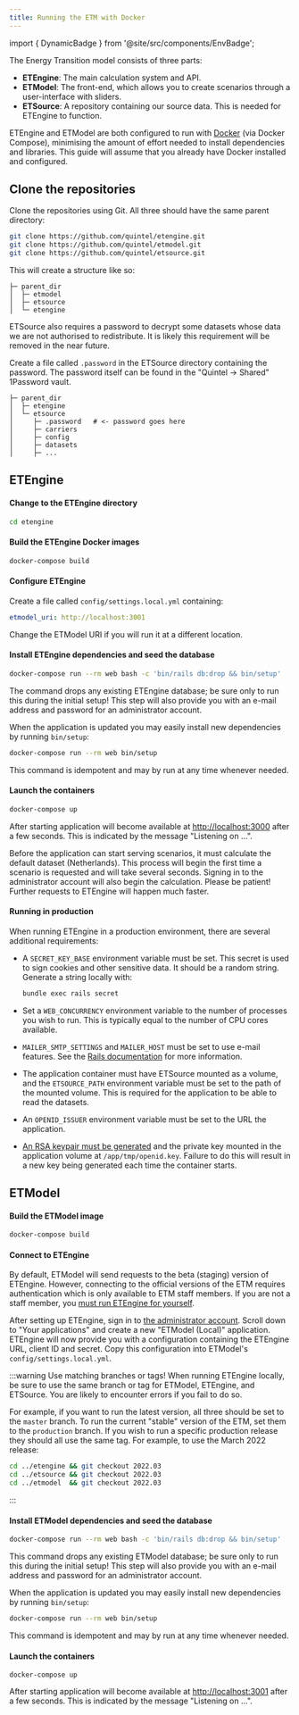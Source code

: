 ```yaml
---
title: Running the ETM with Docker
---
```


import { DynamicBadge } from '@site/src/components/EnvBadge';

The Energy Transition model consists of three parts:

* **ETEngine**: The main calculation system and API.
* **ETModel**: The front-end, which allows you to create scenarios through a user-interface with sliders.
* **ETSource**: A repository containing our source data. This is needed for ETEngine to function.

ETEngine and ETModel are both configured to run with [Docker](https://www.docker.com/) (via Docker Compose), minimising the amount of effort needed to install dependencies and libraries. This guide will assume that you already have Docker installed and configured.

## Clone the repositories

Clone the repositories using Git. All three should have the same parent directory:

```bash
git clone https://github.com/quintel/etengine.git
git clone https://github.com/quintel/etmodel.git
git clone https://github.com/quintel/etsource.git
```

This will create a structure like so:

```
├─ parent_dir
│  ├─ etmodel
│  ├─ etsource
│  └─ etengine
```

ETSource also requires a password to decrypt some datasets whose data we are not authorised to redistribute. It is likely this requirement will be removed in the near future.

Create a file called `.password` in the ETSource directory containing the password. The password itself can be found in the "Quintel → Shared" 1Password vault.

```
├─ parent_dir
│  ├─ etengine
│  └─ etsource
│     ├─ .password   # <- password goes here
│     ├─ carriers
│     ├─ config
│     ├─ datasets
│     ├─ ...
```
## ETEngine

#### Change to the ETEngine directory

```bash
cd etengine
```

#### Build the ETEngine Docker images

```bash
docker-compose build
```

#### Configure ETEngine

Create a file called `config/settings.local.yml` containing:

```yaml
etmodel_uri: http://localhost:3001
```

Change the ETModel URI if you will run it at a different location.

#### Install ETEngine dependencies and seed the database

```bash
docker-compose run --rm web bash -c 'bin/rails db:drop && bin/setup'
```

The command drops any existing ETEngine database; be sure only to run this during the initial setup! This step will also provide you with an e-mail address and password for an administrator account.

When the application is updated you may easily install new dependencies by running `bin/setup`:

```bash
docker-compose run --rm web bin/setup
```

This command is idempotent and may by run at any time whenever needed.

#### Launch the containers

```bash
docker-compose up
```

After starting application will become available at [http://localhost:3000](http://localhost:3000) after a few seconds. This is indicated by the message "Listening on ...".

Before the application can start serving scenarios, it must calculate the default dataset (Netherlands). This process will begin the first time a scenario is requested and will take several seconds. Signing in to the administrator account will also begin the calculation. Please be patient! Further requests to ETEngine will happen much faster.

#### Running in production

When running ETEngine in a production environment, there are several additional requirements:

* A `SECRET_KEY_BASE` environment variable must be set. This secret is used to sign cookies and other sensitive data. It should be a random string. Generate a string locally with:

  ```bash
  bundle exec rails secret
  ```

* Set a `WEB_CONCURRENCY` environment variable to the number of processes you wish to run. This is typically equal to the number of CPU cores available.

* `MAILER_SMTP_SETTINGS` and `MAILER_HOST` must be set to use e-mail features. See the [Rails documentation](https://guides.rubyonrails.org/action_mailer_basics.html#action-mailer-configuration) for more information.

* The application container must have ETSource mounted as a volume, and the `ETSOURCE_PATH` environment variable must be set to the path of the mounted volume. This is required for the application to be able to read the datasets.

* An `OPENID_ISSUER` environment variable must be set to the URL the application.

* [An RSA keypair must be generated](https://en.wikibooks.org/wiki/Cryptography/Generate_a_keypair_using_OpenSSL) and the private key mounted in the application volume at `/app/tmp/openid.key`. Failure to do this will result in a new key being generated each time the container starts.

## ETModel

#### Build the ETModel image

```bash
docker-compose build
```
#### Connect to ETEngine

By default, ETModel will send requests to the beta (staging) version of ETEngine. However, connecting to the official versions of the ETM requires authentication which is only available to ETM staff members. If you are not a staff member, you [must run ETEngine for yourself](#etengine).

After setting up ETEngine, sign in to [the administrator account](#install-etengine-dependencies-and-seed-the-database). Scroll down to "Your applications" and create a new "ETModel (Local)" application. ETEngine will now provide you with a configuration containing the ETEngine URL, client ID and secret. Copy this configuration into ETModel's `config/settings.local.yml`.

:::warning Use matching branches or tags!
When running ETEngine locally, be sure to use the same branch or tag for ETModel, ETEngine, and ETSource. You are likely to encounter errors if you fail to do so.

For example, if you want to run the latest version, all three should be set to the `master` branch. To run the current "stable" version of the ETM, set them to the `production` branch. If you wish to run a specific production release they should all use the same tag. For example, to use the March 2022 release:

```bash
cd ../etengine && git checkout 2022.03
cd ../etsource && git checkout 2022.03
cd ../etmodel  && git checkout 2022.03
```
:::

#### Install ETModel dependencies and seed the database

```bash
docker-compose run --rm web bash -c 'bin/rails db:drop && bin/setup'
```

This command drops any existing ETModel database; be sure only to run this during the initial setup! This step will also provide you with an e-mail address and password for an administrator account.

When the application is updated you may easily install new dependencies by running `bin/setup`:

```bash
docker-compose run --rm web bin/setup
```

This command is idempotent and may by run at any time whenever needed.

#### Launch the containers

```
docker-compose up
```

After starting application will become available at [http://localhost:3001](http://localhost:3001) after a few seconds. This is indicated by the message "Listening on ...".
